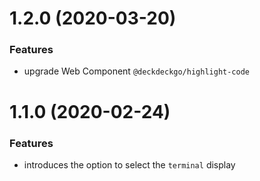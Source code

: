 <a name="1.2.0"></a>
# 1.2.0 (2020-03-20)

### Features

* upgrade Web Component `@deckdeckgo/highlight-code`

<a name="1.1.0"></a>
# 1.1.0 (2020-02-24)

### Features

* introduces the option to select the `terminal` display
